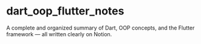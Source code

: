 # dart_oop_flutter_notes
A complete and organized summary of Dart, OOP concepts, and the Flutter framework — all written clearly on Notion.
